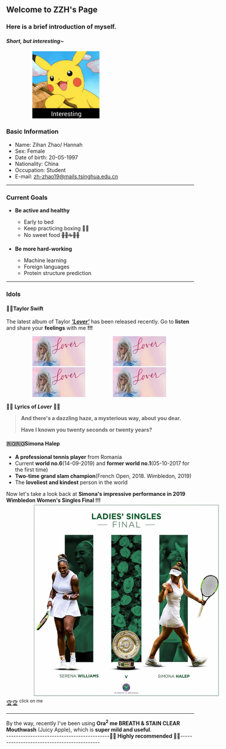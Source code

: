 ## Welcome to ZZH's Page

### Here is a brief introduction of myself.  
#### *Short, but interesting~*

<img src="images/interesting.jpg" height="180" style="margin-left:5em">

### Basic Information
 * Name:  Zihan Zhao/ Hannah
 * Sex:  Female
 * Date of birth:  20-05-1997
 * Nationality:  China
 * Occupation:  Student
 * E-mail:  zh-zhao19@mails.tsinghua.edu.cn
 
---

### Current Goals
 * **Be active and healthy**
   * Early to bed
   * Keep practicing boxing 🥊🥊
   * No sweet food ~~🍬🍦☕️🍰🍹~~
   
 * **Be more hard-working**
   * Machine learning
   * Foreign languages
   * Protein structure prediction
   
---

### Idols
#### 🌈🌈Taylor Swift

The latest album of Taylor [***'Lover'***](https://music.163.com/#/album?id=80752440)  has been released recently. Go to **listen** and share your **feelings** with me **!!!**

<img src="images/lover2.jpg" height="80" style="margin-left:5em"> <img src="images/lover2.jpg" height="80" style="margin-left:5em"> <img src="images/lover2.jpg" height="80" style="margin-left:5em"> <img src="images/lover2.jpg" height="80" style="margin-left:5em">

🎵🎵 **Lyrics of *Lover*** 🎵🎵
>**And there's a dazzling haze, a mysterious way, about you dear.**  
>  
>**Have I known you twenty seconds or twenty years?**
>  

#### 🇷🇴🇷🇴Simona Halep
 * **A professional tennis player** from Romania
 * Current **world no.6**(14-09-2019) and **former world no.1**(05-10-2017 for the first time)
 * **Two-time grand slam champion**(French Open, 2018. Wimbledon, 2019)
 * The **loveliest and kindest** person in the world
 
Now let's take a look back at **Simona's impressive performance in 2019 Wimbledon Women's Singles Final !!!**  
<img src="images/final.jpg" height="520" style="margin-left:5em">  [🏆🏆](https://www.iqiyi.com/v_19rs1nsfek.html#curid=3352211600_226792c87abe7d92eaf9d85a997c3fd8) <sup>click on me</sup>

---

By the way, recently I've been using **Ora<sup>2</sup> me BREATH & STAIN CLEAR Mouthwash** (Juicy Apple), which is **super mild and useful**.   
-------------------------------------------**🌺🌺 Highly recommended 🌺🌺**--------------------------------------------
